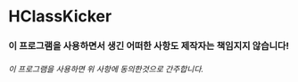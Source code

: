 # HClassKicker



### 이 프로그램을 사용하면서 생긴 어떠한 사항도 제작자는 책임지지 않습니다!


###### 이 프로그램을 사용하면 위 사항에 동의한것으로 간주합니다.
